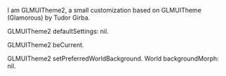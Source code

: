 I am GLMUITheme2, a small customization based on GLMUITheme (Glamorous) by Tudor Girba.

GLMUITheme2 defaultSettings: nil.

GLMUITheme2 beCurrent.

GLMUITheme2 setPreferredWorldBackground.
World backgroundMorph: nil.
